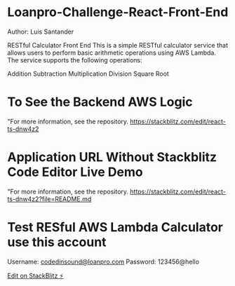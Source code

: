 # Loanpro-Challenge-React-Front-End

Author: Luis Santander

RESTful Calculator Front End
This is a simple RESTful calculator service that allows users to perform basic arithmetic operations using AWS Lambda. The service supports the following operations:

Addition
Subtraction
Multiplication
Division
Square Root

# To See the Backend AWS Logic

"For more information, see the repository. https://stackblitz.com/edit/react-ts-dnw4z2
# Application URL Without Stackblitz Code Editor Live Demo 

"For more information, see the repository. https://stackblitz.com/edit/react-ts-dnw4z2?file=README.md

# Test RESful AWS Lambda Calculator use this account

Username: codedinsound@loanpro.com
Password: 123456@hello

[Edit on StackBlitz ⚡️](https://stackblitz.com/edit/react-ts-wjmen9)
